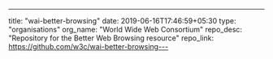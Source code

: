 ---
title: "wai-better-browsing"
date: 2019-06-16T17:46:59+05:30
type: "organisations"
org_name: "World Wide Web Consortium"
repo_desc: "Repository for the Better Web Browsing resource"
repo_link: https://github.com/w3c/wai-better-browsing---